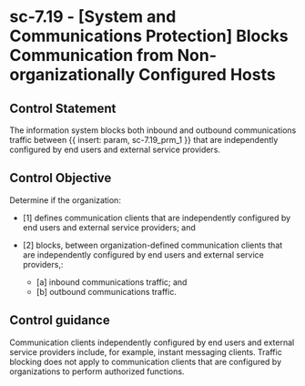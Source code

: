 # sc-7.19 - \[System and Communications Protection\] Blocks Communication from Non-organizationally Configured Hosts

## Control Statement

The information system blocks both inbound and outbound communications traffic between {{ insert: param, sc-7.19_prm_1 }} that are independently configured by end users and external service providers.

## Control Objective

Determine if the organization:

- \[1\] defines communication clients that are independently configured by end users and external service providers; and

- \[2\] blocks, between organization-defined communication clients that are independently configured by end users and external service providers,:

  - \[a\] inbound communications traffic; and
  - \[b\] outbound communications traffic.

## Control guidance

Communication clients independently configured by end users and external service providers include, for example, instant messaging clients. Traffic blocking does not apply to communication clients that are configured by organizations to perform authorized functions.
